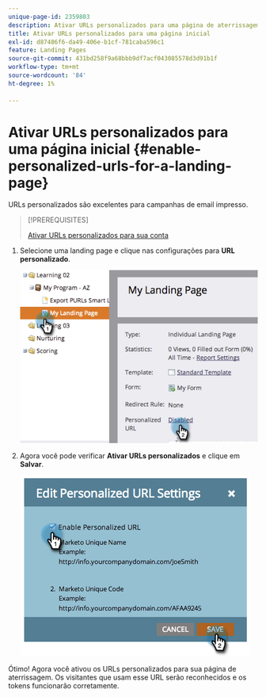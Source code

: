 ```yaml
---
unique-page-id: 2359803
description: Ativar URLs personalizados para uma página de aterrissagem - Documentação do Marketo - Documentação do produto
title: Ativar URLs personalizados para uma página inicial
exl-id: d87486f6-da49-406e-b1cf-781caba596c1
feature: Landing Pages
source-git-commit: 431bd258f9a68bbb9df7acf043085578d3d91b1f
workflow-type: tm+mt
source-wordcount: '84'
ht-degree: 1%

---
```


# Ativar URLs personalizados para uma página inicial {#enable-personalized-urls-for-a-landing-page}

URLs personalizados são excelentes para campanhas de email impresso.

>[!PREREQUISITES]
>
>[Ativar URLs personalizados para sua conta](/help/marketo/product-docs/demand-generation/landing-pages/personalizing-landing-pages/enable-personalized-urls-for-your-account.md)

1. Selecione uma landing page e clique nas configurações para **URL personalizado**.

   ![](assets/image2014-9-18-13-3a24-3a3.png)

1. Agora você pode verificar **Ativar URLs personalizados** e clique em **Salvar**.

   ![](assets/image2014-9-18-13-3a23-3a53.png)

Ótimo! Agora você ativou os URLs personalizados para sua página de aterrissagem. Os visitantes que usam esse URL serão reconhecidos e os tokens funcionarão corretamente.
